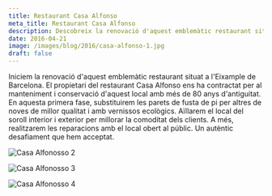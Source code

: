 ```yaml
---
title: Restaurant Casa Alfonso
meta_title: Restaurant Casa Alfonso
description: Descobreix la renovació d'aquest emblemàtic restaurant situat a l'Eixample de Barcelona, compromès amb la seva conservació i manteniment després de més de 80 anys d'història.
date: 2016-04-21
image: /images/blog/2016/casa-alfonso-1.jpg
draft: false
---
```


Iniciem la renovació d'aquest emblemàtic restaurant situat a l'Eixample de Barcelona. El propietari del restaurant Casa Alfonso ens ha contractat per al manteniment i conservació d'aquest local amb més de 80 anys d'antiguitat. En aquesta primera fase, substituirem les parets de fusta de pi per altres de noves de millor qualitat i amb vernissos ecològics. Aïllarem el local del soroll interior i exterior per millorar la comoditat dels clients. A més, realitzarem les reparacions amb el local obert al públic. Un autèntic desafiament que hem acceptat.


![Casa Alfonosso 2](/images/blog/2016/casa-alfonso-2.jpg)

![Casa Alfonosso 3](/images/blog/2016/casa-alfonso-3.jpg)

![Casa Alfonosso 4](/images/blog/2016/casa-alfonso-4.jpg)
